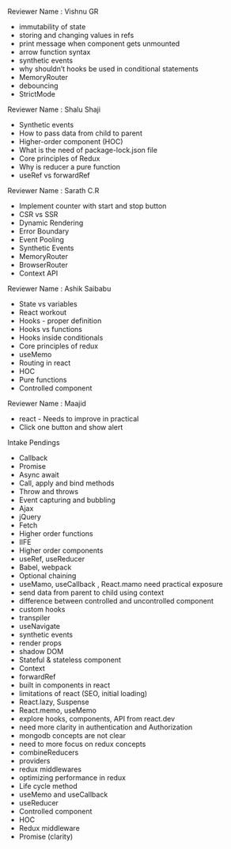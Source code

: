 Reviewer Name : Vishnu GR

- immutability of state
- storing and changing values in refs
- print message when component gets unmounted
- arrow function syntax
- synthetic events
- why shouldn’t hooks be used in conditional statements
- MemoryRouter
- debouncing
- StrictMode

Reviewer Name : Shalu Shaji

- Synthetic events
- How to pass data from child to parent
- Higher-order component (HOC)
- What is the need of package-lock.json file
- Core principles of Redux
- Why is reducer a pure function
- useRef vs forwardRef

Reviewer Name : Sarath C.R

- Implement counter with start and stop button
- CSR vs SSR
- Dynamic Rendering
- Error Boundary
- Event Pooling
- Synthetic Events
- MemoryRouter
- BrowserRouter
- Context API

Reviewer Name : Ashik Saibabu

- State vs variables
- React workout
- Hooks - proper definition
- Hooks vs functions
- Hooks inside conditionals
- Core principles of redux
- useMemo
- Routing in react
- HOC
- Pure functions
- Controlled component

Reviewer Name : Maajid

- react - Needs to improve in practical
- Click one button and show alert

Intake Pendings

- Callback
- Promise
- Async await
- Call, apply and bind methods
- Throw and throws
- Event capturing and bubbling
- Ajax
- jQuery
- Fetch
- Higher order functions
- IIFE
- Higher order components
- useRef, useReducer
- Babel, webpack
- Optional chaining
- useMamo, useCallback , React.mamo need practical exposure
- send data from parent to child using context
- difference between controlled and uncontrolled component
- custom hooks
- transpiler
- useNavigate
- synthetic events
- render props
- shadow DOM
- Stateful & stateless component
- Context
- forwardRef
- built in components in react
- limitations of react (SEO, initial loading)
- React.lazy, Suspense
- React.memo, useMemo
- explore hooks, components, API from react.dev
- need more clarity in authentication and Authorization
- mongodb concepts are not clear
- need to more focus on redux concepts
- combineReducers
- providers
- redux middlewares
- optimizing performance in redux
- Life cycle method
- useMemo and useCallback
- useReducer
- Controlled component
- HOC
- Redux middleware
- Promise (clarity)
